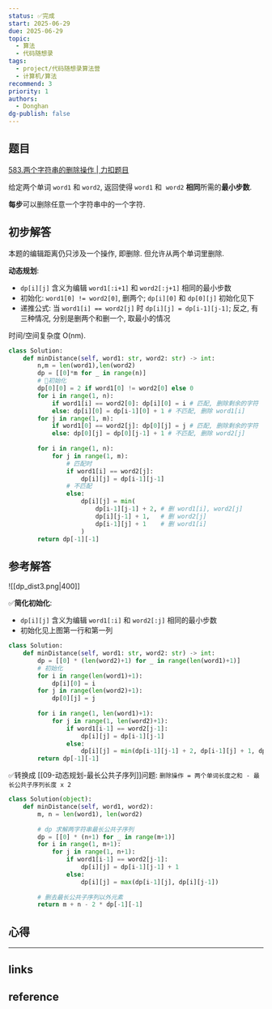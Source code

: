 ```yaml
---
status: ✅完成
start: 2025-06-29
due: 2025-06-29
topic:
  - 算法
  - 代码随想录
tags:
  - project/代码随想录算法营
  - 计算机/算法
recommend: 3
priority: 1
authors:
  - Donghan
dg-publish: false
---
```

## 题目
[583.两个字符串的删除操作 | 力扣题目](https://leetcode.cn/problems/delete-operation-for-two-strings/)

给定两个单词 `word1` 和 `word2`, 返回使得 `word1` 和  `word2` **相同**所需的**最小步数**.

**每步**可以删除任意一个字符串中的一个字符.

## 初步解答
本题的编辑距离仍只涉及一个操作, 即删除. 但允许从两个单词里删除.

**动态规划**:
- `dp[i][j]` 含义为编辑 `word1[:i+1]` 和 `word2[:j+1]` 相同的最小步数
- 初始化: `word1[0] != word2[0]`, 删两个; `dp[i][0]` 和 `dp[0][j]` 初始化见下
- 递推公式: 当 `word1[i] == word2[j]` 时 `dp[i][j] = dp[i-1][j-1]`; 反之, 有三种情况, 分别是删两个和删一个, 取最小的情况

时间/空间复杂度 O(nm).
```python
class Solution:
    def minDistance(self, word1: str, word2: str) -> int:
        n,m = len(word1),len(word2)
        dp = [[0]*m for _ in range(n)]
        # 🚨初始化
        dp[0][0] = 2 if word1[0] != word2[0] else 0
        for i in range(1, n):
            if word1[i] == word2[0]: dp[i][0] = i # 匹配, 删除剩余的字符
            else: dp[i][0] = dp[i-1][0] + 1 # 不匹配, 删除 word1[i]
        for j in range(1, m):
            if word1[0] == word2[j]: dp[0][j] = j # 匹配, 删除剩余的字符
            else: dp[0][j] = dp[0][j-1] + 1 # 不匹配, 删除 word2[j]
        
        for i in range(1, n):
            for j in range(1, m):
                # 匹配时
                if word1[i] == word2[j]:
                    dp[i][j] = dp[i-1][j-1]
                # 不匹配
                else:
                    dp[i][j] = min(
                        dp[i-1][j-1] + 2, # 删 word1[i], word2[j]
                        dp[i][j-1] + 1,   # 删 word2[j]
                        dp[i-1][j] + 1    # 删 word1[i]
                    )
        return dp[-1][-1]
```

## 参考解答
![[dp_dist3.png|400]]

✅**简化初始化**:
- `dp[i][j]` 含义为编辑 `word1[:i]` 和 `word2[:j]` 相同的最小步数
- 初始化见上图第一行和第一列

```python
class Solution:
    def minDistance(self, word1: str, word2: str) -> int:
        dp = [[0] * (len(word2)+1) for _ in range(len(word1)+1)]
        # 初始化
        for i in range(len(word1)+1):
            dp[i][0] = i
        for j in range(len(word2)+1):
            dp[0][j] = j
        
        for i in range(1, len(word1)+1):
            for j in range(1, len(word2)+1):
                if word1[i-1] == word2[j-1]:
                    dp[i][j] = dp[i-1][j-1]
                else:
                    dp[i][j] = min(dp[i-1][j-1] + 2, dp[i-1][j] + 1, dp[i][j-1] + 1)
        return dp[-1][-1]
```


✅转换成 [[09-动态规划-最长公共子序列]]问题: `删除操作 = 两个单词长度之和 - 最长公共子序列长度 x 2`

```python
class Solution(object):
    def minDistance(self, word1, word2):
        m, n = len(word1), len(word2)
        
        # dp 求解两字符串最长公共子序列
        dp = [[0] * (n+1) for _ in range(m+1)]
        for i in range(1, m+1):
            for j in range(1, n+1):
                if word1[i-1] == word2[j-1]:
                    dp[i][j] = dp[i-1][j-1] + 1
                else:
                    dp[i][j] = max(dp[i-1][j], dp[i][j-1])
                    
        # 删去最长公共子序列以外元素
        return m + n - 2 * dp[-1][-1]
```

## 心得

---
## links


## reference
